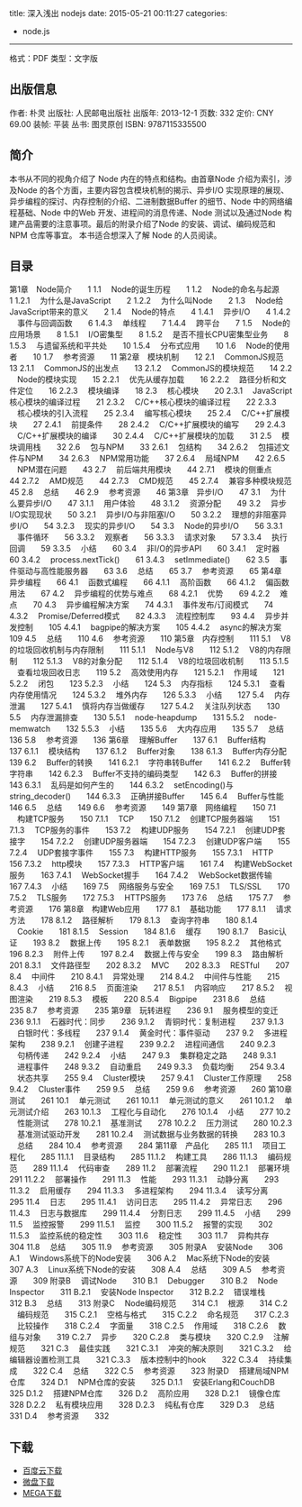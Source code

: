title: 深入浅出 nodejs
date: 2015-05-21 00:11:27
categories:
  - node.js
---

格式：PDF
类型：文字版

<!--more-->

## 出版信息 ##

作者: 朴灵 
出版社: 人民邮电出版社
出版年: 2013-12-1
页数: 332
定价: CNY 69.00
装帧: 平装
丛书: 图灵原创
ISBN: 9787115335500

## 简介 ##

本书从不同的视角介绍了 Node 内在的特点和结构。由首章Node 介绍为索引，涉及Node 的各个方面，主要内容包含模块机制的揭示、异步I/O 实现原理的展现、异步编程的探讨、内存控制的介绍、二进制数据Buffer 的细节、Node 中的网络编程基础、Node 中的Web 开发、进程间的消息传递、Node 测试以及通过Node 构建产品需要的注意事项。最后的附录介绍了Node 的安装、调试、编码规范和NPM 仓库等事宜。
本书适合想深入了解 Node 的人员阅读。

## 目录 ##

第1章　Node简介　　1
1.1 　Node的诞生历程　　1
1.2 　Node的命名与起源　　1
1.2.1 　为什么是JavaScript　　2
1.2.2 　为什么叫Node　　2
1.3 　Node给JavaScript带来的意义　　2
1.4 　Node的特点　　4
1.4.1 　异步I/O　　4
1.4.2 　事件与回调函数　　6
1.4.3 　单线程　　7
1.4.4 　跨平台　　7
1.5 　Node的应用场景　　8
1.5.1 　I/O密集型　　8
1.5.2 　是否不擅长CPU密集型业务　　8
1.5.3 　与遗留系统和平共处　　10
1.5.4 　分布式应用　　10
1.6 　Node的使用者　　10
1.7 　参考资源　　11
第2章　模块机制　　12
2.1 　CommonJS规范　　13
2.1.1 　CommonJS的出发点　　13
2.1.2 　CommonJS的模块规范　　14
2.2 　Node的模块实现　　15
2.2.1 　优先从缓存加载　　16
2.2.2 　路径分析和文件定位　　16
2.2.3 　模块编译　　18
2.3 　核心模块　　20
2.3.1 　JavaScript核心模块的编译过程　　21
2.3.2 　C/C++核心模块的编译过程　　22
2.3.3 　核心模块的引入流程　　25
2.3.4 　编写核心模块　　25
2.4 　C/C++扩展模块　　27
2.4.1 　前提条件　　28
2.4.2 　C/C++扩展模块的编写　　29
2.4.3 　C/C++扩展模块的编译　　30
2.4.4 　C/C++扩展模块的加载　　31
2.5 　模块调用栈　　32
2.6 　包与NPM　　33
2.6.1 　包结构　　34
2.6.2 　包描述文件与NPM　　34
2.6.3 　NPM常用功能　　37
2.6.4 　局域NPM　　42
2.6.5 　NPM潜在问题　　43
2.7 　前后端共用模块　　44
2.7.1 　模块的侧重点　　44
2.7.2 　AMD规范　　44
2.7.3 　CMD规范　　45
2.7.4 　兼容多种模块规范　　45
2.8 　总结　　46
2.9 　参考资源　　46
第3章　异步I/O　　47
3.1 　为什么要异步I/O　　47
3.1.1 　用户体验　　48
3.1.2 　资源分配　　49
3.2 　异步I/O实现现状　　50
3.2.1 　异步I/O与非阻塞I/O　　50
3.2.2 　理想的非阻塞异步I/O　　54
3.2.3 　现实的异步I/O　　54
3.3 　Node的异步I/O　　56
3.3.1 　事件循环　　56
3.3.2 　观察者　　56
3.3.3 　请求对象　　57
3.3.4 　执行回调　　59
3.3.5 　小结　　60
3.4 　非I/O的异步API　　60
3.4.1 　定时器　　60
3.4.2 　process.nextTick()　　61
3.4.3 　setImmediate()　　62
3.5 　事件驱动与高性能服务器　　63
3.6 　总结　　65
3.7 　参考资源　　65
第4章　异步编程　　66
4.1 　函数式编程　　66
4.1.1 　高阶函数　　66
4.1.2 　偏函数用法　　67
4.2 　异步编程的优势与难点　　68
4.2.1 　优势　　69
4.2.2 　难点　　70
4.3 　异步编程解决方案　　74
4.3.1 　事件发布/订阅模式　　74
4.3.2 　Promise/Deferred模式　　82
4.3.3 　流程控制库　　93
4.4 　异步并发控制　　105
4.4.1 　bagpipe的解决方案　　105
4.4.2 　async的解决方案　　109
4.5 　总结　　110
4.6 　参考资源　　110
第5章　内存控制　　111
5.1 　V8的垃圾回收机制与内存限制　　111
5.1.1 　Node与V8　　112
5.1.2 　V8的内存限制　　112
5.1.3 　V8的对象分配　　112
5.1.4 　V8的垃圾回收机制　　113
5.1.5 　查看垃圾回收日志　　119
5.2 　高效使用内存　　121
5.2.1 　作用域　　121
5.2.2 　闭包　　123
5.2.3 　小结　　124
5.3 　内存指标　　124
5.3.1 　查看内存使用情况　　124
5.3.2 　堆外内存　　126
5.3.3 　小结　　127
5.4 　内存泄漏　　127
5.4.1 　慎将内存当做缓存　　127
5.4.2 　关注队列状态　　130
5.5 　内存泄漏排查　　130
5.5.1 　node-heapdump　　131
5.5.2 　node-memwatch　　132
5.5.3 　小结　　135
5.6 　大内存应用　　135
5.7 　总结　　136
5.8 　参考资源　　136
第6章 　理解Buffer　　137
6.1 　Buffer结构　　137
6.1.1 　模块结构　　137
6.1.2 　Buffer对象　　138
6.1.3 　Buffer内存分配　　139
6.2 　Buffer的转换　　141
6.2.1 　字符串转Buffer　　141
6.2.2 　Buffer转字符串　　142
6.2.3 　Buffer不支持的编码类型　　142
6.3 　Buffer的拼接　　143
6.3.1 　乱码是如何产生的　　144
6.3.2 　setEncoding()与string_decoder()　　144
6.3.3 　正确拼接Buffer　　145
6.4 　Buffer与性能　　146
6.5 　总结　　149
6.6 　参考资源　　149
第7章　网络编程　　150
7.1 　构建TCP服务　　150
7.1.1 　TCP　　150
7.1.2 　创建TCP服务器端　　151
7.1.3 　TCP服务的事件　　153
7.2 　构建UDP服务　　154
7.2.1 　创建UDP套接字　　154
7.2.2 　创建UDP服务器端　　154
7.2.3 　创建UDP客户端　　155
7.2.4 　UDP套接字事件　　155
7.3 　构建HTTP服务　　155
7.3.1 　HTTP　　156
7.3.2 　http模块　　157
7.3.3 　HTTP客户端　　161
7.4 　构建WebSocket服务　　163
7.4.1 　WebSocket握手　　164
7.4.2 　WebSocket数据传输　　167
7.4.3 　小结　　169
7.5 　网络服务与安全　　169
7.5.1 　TLS/SSL　　170
7.5.2 　TLS服务　　172
7.5.3 　HTTPS服务　　173
7.6 　总结　　175
7.7 　参考资源　　176
第8章　构建Web应用　　177
8.1 　基础功能　　177
8.1.1 　请求方法　　178
8.1.2 　路径解析　　179
8.1.3 　查询字符串　　180
8.1.4 　Cookie　　181
8.1.5 　Session　　184
8.1.6 　缓存　　190
8.1.7 　Basic认证　　193
8.2 　数据上传　　195
8.2.1 　表单数据　　195
8.2.2 　其他格式　　196
8.2.3 　附件上传　　197
8.2.4 　数据上传与安全　　199
8.3 　路由解析　　201
8.3.1 　文件路径型　　202
8.3.2 　MVC　　202
8.3.3 　RESTful　　207
8.4 　中间件　　210
8.4.1 　异常处理　　214
8.4.2 　中间件与性能　　215
8.4.3 　小结　　216
8.5 　页面渲染　　217
8.5.1 　内容响应　　217
8.5.2 　视图渲染　　219
8.5.3 　模板　　220
8.5.4 　Bigpipe　　231
8.6 　总结　　235
8.7 　参考资源　　235
第9章　玩转进程　　236
9.1 　服务模型的变迁　　236
9.1.1 　石器时代：同步　　236
9.1.2 　青铜时代：复制进程　　237
9.1.3 　白银时代：多线程　　237
9.1.4 　黄金时代：事件驱动　　237
9.2 　多进程架构　　238
9.2.1 　创建子进程　　239
9.2.2 　进程间通信　　240
9.2.3 　句柄传递　　242
9.2.4 　小结　　247
9.3 　集群稳定之路　　248
9.3.1 　进程事件　　248
9.3.2 　自动重启　　249
9.3.3 　负载均衡　　254
9.3.4 　状态共享　　255
9.4 　Cluster模块　　257
9.4.1 　Cluster工作原理　　258
9.4.2 　Cluster事件　　259
9.5 　总结　　259
9.6 　参考资源　　260
第10章　测试　　261
10.1 　单元测试　　261
10.1.1 　单元测试的意义　　261
10.1.2 　单元测试介绍　　263
10.1.3 　工程化与自动化　　276
10.1.4 　小结　　277
10.2 　性能测试　　278
10.2.1 　基准测试　　278
10.2.2 　压力测试　　280
10.2.3 　基准测试驱动开发　　281
10.2.4 　测试数据与业务数据的转换　　283
10.3 　总结　　284
10.4 　参考资源　　284
第11章　产品化　　285
11.1 　项目工程化　　285
11.1.1 　目录结构　　285
11.1.2 　构建工具　　286
11.1.3 　编码规范　　289
11.1.4 　代码审查　　289
11.2 　部署流程　　290
11.2.1 　部署环境　　291
11.2.2 　部署操作　　291
11.3 　性能　　293
11.3.1 　动静分离　　293
11.3.2 　启用缓存　　294
11.3.3 　多进程架构　　294
11.3.4 　读写分离　　295
11.4 　日志　　295
11.4.1 　访问日志　　295
11.4.2 　异常日志　　296
11.4.3 　日志与数据库　　299
11.4.4 　分割日志　　299
11.4.5 　小结　　299
11.5 　监控报警　　299
11.5.1 　监控　　300
11.5.2 　报警的实现　　302
11.5.3 　监控系统的稳定性　　303
11.6 　稳定性　　303
11.7 　异构共存　　304
11.8 　总结　　305
11.9 　参考资源　　305
附录A 　安装Node　　306
A.1 　Windows系统下的Node安装　　306
A.2 　Mac系统下Node的安装　　307
A.3 　Linux系统下Node的安装　　308
A.4 　总结　　309
A.5 　参考资源　　309
附录B 　调试Node　　310
B.1 　Debugger　　310
B.2 　Node Inspector　　311
B.2.1 　安装Node Inspector　　312
B.2.2 　错误堆栈　　312
B.3 　总结　　313
附录C 　Node编码规范　　314
C.1 　根源　　314
C.2 　编码规范　　315
C.2.1 　空格与格式　　315
C.2.2 　命名规范　　317
C.2.3 　比较操作　　318
C.2.4 　字面量　　318
C.2.5 　作用域　　318
C.2.6 　数组与对象　　319
C.2.7 　异步　　320
C.2.8 　类与模块　　320
C.2.9 　注解规范　　321
C.3 　最佳实践　　321
C.3.1 　冲突的解决原则　　321
C.3.2 　给编辑器设置检测工具　　321
C.3.3 　版本控制中的hook　　322
C.3.4 　持续集成　　322
C.4 　总结　　322
C.5 　参考资源　　323
附录D 　搭建局域NPM仓库　　324
D.1 　NPM仓库的安装　　325
D.1.1 　安装Erlang和CouchDB　　325
D.1.2 　搭建NPM仓库　　326
D.2 　高阶应用　　328
D.2.1 　镜像仓库　　328
D.2.2 　私有模块应用　　328
D.2.3 　纯私有仓库　　329
D.3 　总结　　331
D.4 　参考资源　　332

## 下载 ##

+ [百度云下载](http://pan.baidu.com/s/1o69R1bG)
+ [微盘下载](http://vdisk.weibo.com/s/aADaW4YREXB_q)
+ [MEGA下载](https://mega.co.nz/#!fMlyiZjR!SVqBJBkCFh8K3SYaYp1in5HWPQm2lZ2-FE-5B5v3Q50)